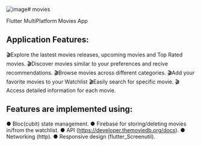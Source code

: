 ![image](https://github.com/salmahossam094/movies/assets/90824795/b78384fc-3e35-4cfc-ab92-54499ee13061)# movies

Flutter MultiPlatform Movies App

## Application Features:
🎬Explore the lastest movies releases, upcoming movies and Top Rated movies.
🎬Discover movies similar to your preferences and recive recommendations.
🎬Browse movies across different categories.
🎬Add your favorite movies to your Watchlist
🎬Easily search for specific movie.
🎬Access detailed information for each movie.

## Features are implemented using:
● Bloc(cubit) state management.
● Firebase for storing/deleting movies in/from the watchlist.
● API (https://developer.themoviedb.org/docs).
● Networking (http).
● Responsive design (flutter_Screenutil).
